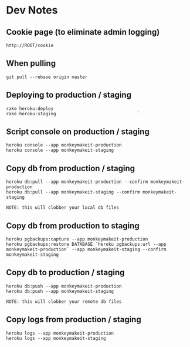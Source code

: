 # Dev Notes

## Cookie page (to eliminate admin logging)

    http://ROOT/cookie

## When pulling

    git pull --rebase origin master

## Deploying to production / staging

    rake heroku:deploy
    rake heroku:staging                               `

## Script console on production / staging

    heroku console --app monkeymakeit-production
    heroku console --app monkeymakeit-staging

## Copy db from production / staging

    heroku db:pull --app monkeymakeit-production --confirm monkeymakeit-production
    heroku db:pull --app monkeymakeit-staging --confirm monkeymakeit-staging

    NOTE: this will clobber your local db files

## Copy db from production to staging

    heroku pgbackups:capture --app monkeymakeit-production
    heroku pgbackups:restore DATABASE `heroku pgbackups:url --app monkeymakeit-production` --app monkeymakeit-staging --confirm monkeymakeit-staging

## Copy db to production / staging

    heroku db:push --app monkeymakeit-production
    heroku db:push --app monkeymakeit-staging

    NOTE: this will clobber your remote db files

## Copy logs from production / staging

    heroku logs --app monkeymakeit-production
    heroku logs --app monkeymakeit-staging